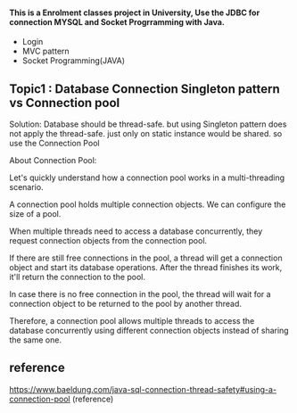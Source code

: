 #### This is a Enrolment classes project in University, Use the JDBC for connection MYSQL and Socket Progrramming with Java.
* Login 
* MVC pattern
* Socket Programming(JAVA)



## Topic1 : Database Connection Singleton pattern vs Connection pool

Solution: Database should be thread-safe. but using Singleton pattern does not apply the thread-safe. just only on static instance would be shared.
so use the Connection Pool

About Connection Pool:

Let's quickly understand how a connection pool works in a multi-threading scenario.

A connection pool holds multiple connection objects. We can configure the size of a pool.

When multiple threads need to access a database concurrently, they request connection objects from the connection pool.

If there are still free connections in the pool, a thread will get a connection object and start its database operations. After the thread finishes its work, it'll return the connection to the pool.

In case there is no free connection in the pool, the thread will wait for a connection object to be returned to the pool by another thread.

Therefore, a connection pool allows multiple threads to access the database concurrently using different connection objects instead of sharing the same one.


## reference
 https://www.baeldung.com/java-sql-connection-thread-safety#using-a-connection-pool (reference)

